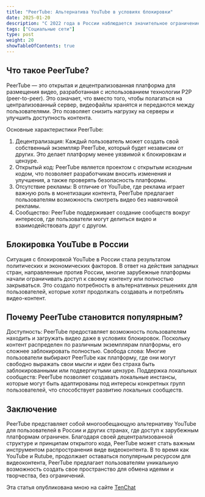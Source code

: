 ```yaml
---
title: "PeerTube: Альтернатива YouTube в условиях блокировки"
date: 2025-01-20
description: "С 2022 года в России наблюдается значительное ограничение доступа к различным интернет-ресурсам, включая популярный видеохостинг YouTube. В ответ на эти изменения пользователи и создатели контента начали искать альтернативные платформы для размещения и просмотра видео. Одной из таких альтернатив может стать PeerTube — децентрализованный видеохостинг, который предлагает пользователям возможность делиться видео без зависимости от крупных корпораций, таких как Rutube или VK Видео."
tags: ["Социальные сети"]
type: post
weight: 20
showTableOfContents: true
---
```


## Что такое PeerTube?

PeerTube — это открытая и децентрализованная платформа для размещения видео, разработанная с использованием технологии P2P (peer-to-peer). Это означает, что вместо того, чтобы полагаться на централизованный сервер, видеофайлы хранятся и передаются между пользователями. Это позволяет снизить нагрузку на серверы и улучшить доступность контента.

Основные характеристики PeerTube:

1. Децентрализация: Каждый пользователь может создать свой собственный экземпляр PeerTube, который будет независим от других. Это делает платформу менее уязвимой к блокировкам и цензуре.
2. Открытый код: PeerTube является проектом с открытым исходным кодом, что позволяет разработчикам вносить изменения и улучшения, а также проверять безопасность платформы.
3. Отсутствие рекламы: В отличие от YouTube, где реклама играет важную роль в монетизации контента, PeerTube предлагает пользователям возможность смотреть видео без навязчивой рекламы.
4. Сообщество: PeerTube поддерживает создание сообществ вокруг интересов, где пользователи могут делиться видео и взаимодействовать друг с другом.

## Блокировка YouTube в России

Ситуация с блокировкой YouTube в России стала результатом политических и экономических факторов. В ответ на действия западных стран, направленные против России, многие зарубежные платформы начали ограничивать доступ к своему контенту или полностью закрываться. Это создало потребность в альтернативных решениях для пользователей, которые хотят продолжать создавать и потреблять видео-контент.

## Почему PeerTube становится популярным?

Доступность: PeerTube предоставляет возможность пользователям находить и загружать видео даже в условиях блокировок. Поскольку контент распределен по различным экземплярам платформы, его сложнее заблокировать полностью.
Свобода слова: Многие пользователи выбирают PeerTube как платформу, где они могут свободно выражать свои мысли и идеи без страха быть заблокированными или подвергнутыми цензуре.
Поддержка локальных сообществ: PeerTube позволяет создавать локальные инстансы, которые могут быть адаптированы под интересы конкретных групп пользователей, что способствует развитию локальных сообществ.
## Заключение

PeerTube представляет собой многообещающую альтернативу YouTube для пользователей в России и других странах, где доступ к зарубежным платформам ограничен. Благодаря своей децентрализованной структуре и принципам открытого кода, PeerTube может стать важным инструментом распространения виде видеоконтента. В то время как YouTube и Rutube, продолжает оставаться популярным ресурсом для видеоконтента, PeerTube предлагает пользователям уникальную возможность создать свое пространство для обмена идеями и творчества, без ограничений.

Эта статья опубликована мною на сайте [TenChat](https://tenchat.ru/media/2920680-peertube-alternativa-youtube-v-usloviyakh-blokirovki)